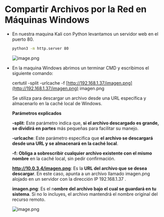 # Compartir Archivos por la Red en Máquinas Windows

- En nuestra maquina Kali con Python levantamos un servidor web  en el puerto 80.
    
    ```bash
    python3 -m http.server 80
    ```
    
    ![image.png](image%207.png)
    

- En la maquina Windows abrimos un terminar CMD y escribimos el siguiente comando:
    
    certutil -split -urlcache -f [http://192.168.1.37/imagen.png](http://192.168.1.37/imagen.png) imagen.png
    
    Se utiliza para descargar un archivo desde una URL específica y almacenarlo en la caché local de Windows. 
    
    **Parámetros explicados**
    
    **-split**: Este parámetro indica que, **si el archivo descargado es grande, se dividirá en partes** más pequeñas para facilitar su manejo.
    
    **-urlcache**: Este parámetro especifica que **el archivo se descargará desde una URL y se almacenará en la caché local**.
    
    **-f:** **Obliga a sobrescribir cualquier archivo existente con el mismo nombre** en la caché local, sin pedir confirmación.
    
    **http://10.0.3.4/imagen.png**: Es la **URL del archivo que se desea descargar**. En este caso, apunta a un archivo llamado imagen.png alojado en un servidor con la dirección IP 192.168.1.37 .
    
    **imagen.png**: Es el n**ombre del archivo bajo el cual se guardará en tu sistema**. Si no lo incluyes, el archivo mantendrá el nombre original del recurso remoto.
    
    ![image.png](image%208.png)